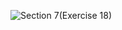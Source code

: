 ![Section 7(Exercise 18)](https://github.com/user-attachments/assets/dce63929-992a-4eac-a8e4-9ae0fe64f648)
